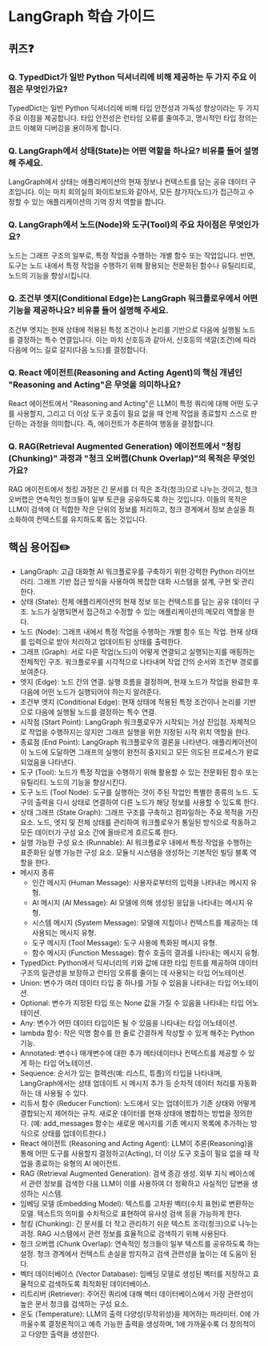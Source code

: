 # LangGraph 학습 가이드

## 퀴즈❓

### Q. TypedDict가 일반 Python 딕셔너리에 비해 제공하는 두 가지 주요 이점은 무엇인가요? 
TypedDict는 일반 Python 딕셔너리에 비해 타입 안전성과 가독성 향상이라는 두 가지 주요 이점을 제공합니다. 타입 안전성은 런타임 오류를 줄여주고, 명시적인 타입 정의는 코드 이해와 디버깅을 용이하게 합니다.

### Q. LangGraph에서 상태(State)는 어떤 역할을 하나요? 비유를 들어 설명해 주세요. 
LangGraph에서 상태는 애플리케이션의 현재 정보나 컨텍스트를 담는 공유 데이터 구조입니다. 이는 마치 회의실의 화이트보드와 같아서, 모든 참가자(노드)가 접근하고 수정할 수 있는 애플리케이션의 기억 장치 역할을 합니다.

### Q. LangGraph에서 노드(Node)와 도구(Tool)의 주요 차이점은 무엇인가요? 
노드는 그래프 구조의 일부로, 특정 작업을 수행하는 개별 함수 또는 작업입니다. 반면, 도구는 노드 내에서 특정 작업을 수행하기 위해 활용되는 전문화된 함수나 유틸리티로, 노드의 기능을 향상시킵니다.

### Q. 조건부 엣지(Conditional Edge)는 LangGraph 워크플로우에서 어떤 기능을 제공하나요? 비유를 들어 설명해 주세요. 
조건부 엣지는 현재 상태에 적용된 특정 조건이나 논리를 기반으로 다음에 실행될 노드를 결정하는 특수 연결입니다. 이는 마치 신호등과 같아서, 신호등의 색깔(조건)에 따라 다음에 어느 길로 갈지(다음 노드)를 결정합니다.

### Q. React 에이전트(Reasoning and Acting Agent)의 핵심 개념인 "Reasoning and Acting"은 무엇을 의미하나요? 
React 에이전트에서 "Reasoning and Acting"은 LLM이 특정 쿼리에 대해 어떤 도구를 사용할지, 그리고 더 이상 도구 호출이 필요 없을 때 언제 작업을 종료할지 스스로 판단하는 과정을 의미합니다. 즉, 에이전트가 추론하여 행동을 결정합니다.

### Q. RAG(Retrieval Augmented Generation) 에이전트에서 "청킹(Chunking)" 과정과 "청크 오버랩(Chunk Overlap)"의 목적은 무엇인가요? 
RAG 에이전트에서 청킹 과정은 긴 문서를 더 작은 조각(청크)으로 나누는 것이고, 청크 오버랩은 연속적인 청크들이 일부 토큰을 공유하도록 하는 것입니다. 이들의 목적은 LLM이 검색에 더 적합한 작은 단위의 정보를 처리하고, 청크 경계에서 정보 손실을 최소화하여 컨텍스트를 유지하도록 돕는 것입니다.

## 핵심 용어집✏️
- LangGraph: 고급 대화형 AI 워크플로우를 구축하기 위한 강력한 Python 라이브러리. 그래프 기반 접근 방식을 사용하여 복잡한 대화 시스템을 설계, 구현 및 관리한다.
- 상태 (State): 전체 애플리케이션의 현재 정보 또는 컨텍스트를 담는 공유 데이터 구조. 노드가 실행되면서 접근하고 수정할 수 있는 애플리케이션의 메모리 역할을 한다.
- 노드 (Node): 그래프 내에서 특정 작업을 수행하는 개별 함수 또는 작업. 현재 상태를 입력으로 받아 처리하고 업데이트된 상태를 출력한다.
- 그래프 (Graph): 서로 다른 작업(노드)이 어떻게 연결되고 실행되는지를 매핑하는 전체적인 구조. 워크플로우를 시각적으로 나타내며 작업 간의 순서와 조건부 경로를 보여준다.
- 엣지 (Edge): 노드 간의 연결. 실행 흐름을 결정하며, 현재 노드가 작업을 완료한 후 다음에 어떤 노드가 실행되어야 하는지 알려준다.
- 조건부 엣지 (Conditional Edge): 현재 상태에 적용된 특정 조건이나 논리를 기반으로 다음에 실행될 노드를 결정하는 특수 연결.
- 시작점 (Start Point): LangGraph 워크플로우가 시작되는 가상 진입점. 자체적으로 작업을 수행하지는 않지만 그래프 실행을 위한 지정된 시작 위치 역할을 한다.
- 종료점 (End Point): LangGraph 워크플로우의 결론을 나타낸다. 애플리케이션이 이 노드에 도달하면 그래프의 실행이 완전히 중지되고 모든 의도된 프로세스가 완료되었음을 나타낸다.
- 도구 (Tool): 노드가 특정 작업을 수행하기 위해 활용할 수 있는 전문화된 함수 또는 유틸리티. 노드의 기능을 향상시킨다.
- 도구 노드 (Tool Node): 도구를 실행하는 것이 주된 작업인 특별한 종류의 노드. 도구의 출력을 다시 상태로 연결하여 다른 노드가 해당 정보를 사용할 수 있도록 한다.
- 상태 그래프 (State Graph): 그래프 구조를 구축하고 컴파일하는 주요 목적을 가진 요소. 노드, 엣지 및 전체 상태를 관리하여 워크플로우가 통일된 방식으로 작동하고 모든 데이터가 구성 요소 간에 올바르게 흐르도록 한다.
- 실행 가능한 구성 요소 (Runnable): AI 워크플로우 내에서 특정 작업을 수행하는 표준화된 실행 가능한 구성 요소. 모듈식 시스템을 생성하는 기본적인 빌딩 블록 역할을 한다.
- 메시지 종류
    - 인간 메시지 (Human Message): 사용자로부터의 입력을 나타내는 메시지 유형.
    - AI 메시지 (AI Message): AI 모델에 의해 생성된 응답을 나타내는 메시지 유형.
    - 시스템 메시지 (System Message): 모델에 지침이나 컨텍스트를 제공하는 데 사용되는 메시지 유형.
    - 도구 메시지 (Tool Message): 도구 사용에 특화된 메시지 유형.
    - 함수 메시지 (Function Message): 함수 호출의 결과를 나타내는 메시지 유형.
- TypedDict: Python에서 딕셔너리의 키와 값에 대한 타입 힌트를 제공하여 데이터 구조의 일관성을 보장하고 런타임 오류를 줄이는 데 사용되는 타입 어노테이션.
- Union: 변수가 여러 데이터 타입 중 하나를 가질 수 있음을 나타내는 타입 어노테이션.
- Optional: 변수가 지정된 타입 또는 None 값을 가질 수 있음을 나타내는 타입 어노테이션.
- Any: 변수가 어떤 데이터 타입이든 될 수 있음을 나타내는 타입 어노테이션.
- lambda 함수: 작은 익명 함수를 한 줄로 간결하게 작성할 수 있게 해주는 Python 기능.
- Annotated: 변수나 매개변수에 대한 추가 메타데이터나 컨텍스트를 제공할 수 있게 하는 타입 어노테이션.
- Sequence: 순서가 있는 컬렉션(예: 리스트, 튜플)의 타입을 나타내며, LangGraph에서는 상태 업데이트 시 메시지 추가 등 순차적 데이터 처리를 자동화하는 데 사용될 수 있다.
- 리듀서 함수 (Reducer Function): 노드에서 오는 업데이트가 기존 상태와 어떻게 결합되는지 제어하는 규칙. 새로운 데이터를 현재 상태에 병합하는 방법을 정의한다. (예: add_messages 함수는 새로운 메시지를 기존 메시지 목록에 추가하는 방식으로 상태를 업데이트한다.)
- React 에이전트 (Reasoning and Acting Agent): LLM이 추론(Reasoning)을 통해 어떤 도구를 사용할지 결정하고(Acting), 더 이상 도구 호출이 필요 없을 때 작업을 종료하는 유형의 AI 에이전트.
- RAG (Retrieval Augmented Generation): 검색 증강 생성. 외부 지식 베이스에서 관련 정보를 검색한 다음 LLM이 이를 사용하여 더 정확하고 사실적인 답변을 생성하는 시스템.
- 임베딩 모델 (Embedding Model): 텍스트를 고차원 벡터(수치 표현)로 변환하는 모델. 텍스트의 의미를 수치적으로 표현하여 유사성 검색 등을 가능하게 한다.
- 청킹 (Chunking): 긴 문서를 더 작고 관리하기 쉬운 텍스트 조각(청크)으로 나누는 과정. RAG 시스템에서 관련 정보를 효율적으로 검색하기 위해 사용된다.
- 청크 오버랩 (Chunk Overlap): 연속적인 청크들이 일부 텍스트를 공유하도록 하는 설정. 청크 경계에서 컨텍스트 손실을 방지하고 검색 관련성을 높이는 데 도움이 된다.
- 벡터 데이터베이스 (Vector Database): 임베딩 모델로 생성된 벡터를 저장하고 효율적으로 검색하도록 최적화된 데이터베이스.
- 리트리버 (Retriever): 주어진 쿼리에 대해 벡터 데이터베이스에서 가장 관련성이 높은 문서 청크를 검색하는 구성 요소.
- 온도 (Temperature): LLM의 출력 다양성(무작위성)을 제어하는 파라미터. 0에 가까울수록 결정론적이고 예측 가능한 출력을 생성하며, 1에 가까울수록 더 창의적이고 다양한 출력을 생성한다.